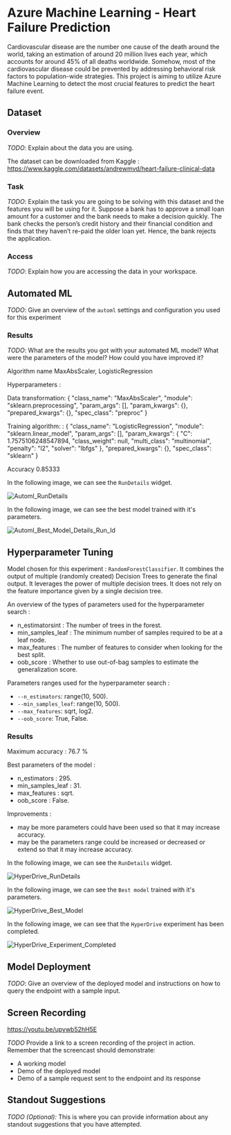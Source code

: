 # Azure Machine Learning - Heart Failure Prediction

Cardiovascular disease are the number one cause of the death around the world, taking an estimation of around 20 million lives each year, which accounts for around 45% of all deaths worldwide. Somehow, most of the cardiovascular disease could be prevented by addressing behavioral risk factors to population-wide strategies. This project is aiming to utilize Azure Machine Learning to detect the most crucial features to predict the heart failure event.

## Dataset

### Overview
*TODO*: Explain about the data you are using.

The dataset can be downloaded from Kaggle : https://www.kaggle.com/datasets/andrewmvd/heart-failure-clinical-data

### Task
*TODO*: Explain the task you are going to be solving with this dataset and the features you will be using for it.
Suppose a bank has to approve a small loan amount for a customer and the bank needs to make a decision quickly. The bank checks the person’s credit history and their financial condition and finds that they haven’t re-paid the older loan yet. Hence, the bank rejects the application.

### Access
*TODO*: Explain how you are accessing the data in your workspace.

## Automated ML
*TODO*: Give an overview of the `automl` settings and configuration you used for this experiment

### Results
*TODO*: What are the results you got with your automated ML model? What were the parameters of the model? How could you have improved it?

Algorithm name
MaxAbsScaler, LogisticRegression

Hyperparameters : 

Data transformation:
{
    "class_name": "MaxAbsScaler",
    "module": "sklearn.preprocessing",
    "param_args": [],
    "param_kwargs": {},
    "prepared_kwargs": {},
    "spec_class": "preproc"
}

Training algorithm: :
{
    "class_name": "LogisticRegression",
    "module": "sklearn.linear_model",
    "param_args": [],
    "param_kwargs": {
        "C": 1.7575106248547894,
        "class_weight": null,
        "multi_class": "multinomial",
        "penalty": "l2",
        "solver": "lbfgs"
    },
    "prepared_kwargs": {},
    "spec_class": "sklearn"
}

Accuracy
0.85333

In the following image, we can see the `RunDetails` widget.

![Automl_RunDetails](screenshot/Automl_RunDetails.JPG)

In the following image, we can see the best model trained with it's parameters.

![Automl_Best_Model_Details_Run_Id](screenshot/Automl_Best_Model_Details_Run_Id.JPG)

## Hyperparameter Tuning

Model chosen for this experiment : `RandomForestClassifier`. It combines the output of multiple (randomly created) Decision Trees to generate the final output. It leverages the power of multiple decision trees. It does not rely on the feature importance given by a single decision tree.

An overview of the types of parameters used for the hyperparameter search :

- n_estimatorsint : The number of trees in the forest.
- min_samples_leaf : The minimum number of samples required to be at a leaf node.
- max_features : The number of features to consider when looking for the best split.
- oob_score : Whether to use out-of-bag samples to estimate the generalization score.

Parameters ranges used for the hyperparameter search :

- `--n_estimators`: range(10, 500).
- `--min_samples_leaf`: range(10, 500).
- `--max_features`: sqrt, log2.
- `--oob_score`: True, False.

### Results

Maximum accuracy : 76.7 %

Best parameters of the model : 

- n_estimators : 295.
- min_samples_leaf : 31.
- max_features : sqrt.
- oob_score : False.

Improvements : 

- may be more parameters could have been used so that it may increase accuracy.
- may be the parameters range could be increased or decreased or extend so that it may increase accuracy.

In the following image, we can see the `RunDetails` widget.

![HyperDrive_RunDetails](screenshot/HyperDrive_RunDetails.JPG)

In the following image, we can see the `Best model` trained with it's parameters.

![HyperDrive_Best_Model](screenshot/HyperDrive_Best_Model.JPG)

In the following image, we can see that the `HyperDrive` experiment has been completed.

![HyperDrive_Experiment_Completed](screenshot/HyperDrive_Experiment_Completed.JPG)

## Model Deployment
*TODO*: Give an overview of the deployed model and instructions on how to query the endpoint with a sample input.

## Screen Recording

https://youtu.be/upywb52hH5E

*TODO* Provide a link to a screen recording of the project in action. Remember that the screencast should demonstrate:
- A working model
- Demo of the deployed  model
- Demo of a sample request sent to the endpoint and its response

## Standout Suggestions
*TODO (Optional):* This is where you can provide information about any standout suggestions that you have attempted.

